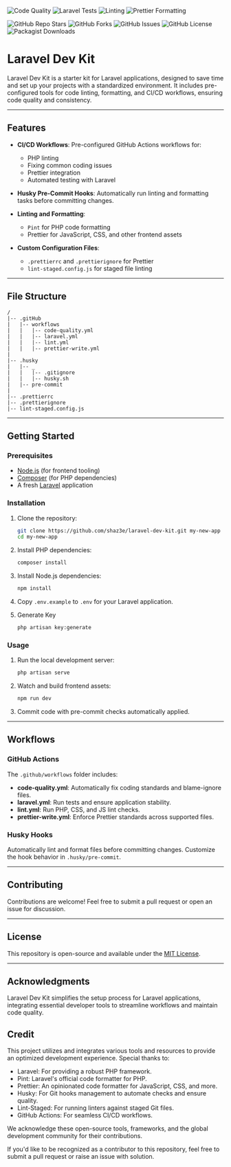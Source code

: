 ![Code Quality](https://github.com/shaz3e/laravel-dev-kit/actions/workflows/code-quality.yml/badge.svg)
![Laravel Tests](https://github.com/shaz3e/laravel-dev-kit/actions/workflows/laravel.yml/badge.svg)
![Linting](https://github.com/shaz3e/laravel-dev-kit/actions/workflows/lint.yml/badge.svg)
![Prettier Formatting](https://github.com/shaz3e/laravel-dev-kit/actions/workflows/prettier-write.yml/badge.svg)

![GitHub Repo Stars](https://img.shields.io/github/stars/shaz3e/laravel-dev-kit)
![GitHub Forks](https://img.shields.io/github/forks/shaz3e/laravel-dev-kit)
![GitHub Issues](https://img.shields.io/github/issues/shaz3e/laravel-dev-kit)
![GitHub License](https://img.shields.io/github/license/shaz3e/laravel-dev-kit)
![Packagist Downloads](https://img.shields.io/packagist/dt/shaz3e/laravel-dev-kit)

# Laravel Dev Kit

Laravel Dev Kit is a starter kit for Laravel applications, designed to save time and set up your projects with a standardized environment. It includes pre-configured tools for code linting, formatting, and CI/CD workflows, ensuring code quality and consistency.

---

## Features

- **CI/CD Workflows**: Pre-configured GitHub Actions workflows for:

    - PHP linting
    - Fixing common coding issues
    - Prettier integration
    - Automated testing with Laravel

- **Husky Pre-Commit Hooks**: Automatically run linting and formatting tasks before committing changes.

- **Linting and Formatting**:

    - `Pint` for PHP code formatting
    - Prettier for JavaScript, CSS, and other frontend assets

- **Custom Configuration Files**:
    - `.prettierrc` and `.prettierignore` for Prettier
    - `lint-staged.config.js` for staged file linting

---

## File Structure

```plaintext
/
|-- .gitHub
|   |-- workflows
|   |   |-- code-quality.yml
|   |   |-- laravel.yml
|   |   |-- lint.yml
|   |   |-- prettier-write.yml
|
|-- .husky
|   |-- _
|   |   |-- .gitignore
|   |   |-- husky.sh
|   |-- pre-commit
|
|-- .prettierrc
|-- .prettierignore
|-- lint-staged.config.js
```

---

## Getting Started

### Prerequisites

- [Node.js](https://nodejs.org/) (for frontend tooling)
- [Composer](https://getcomposer.org/) (for PHP dependencies)
- A fresh [Laravel](https://laravel.com) application

### Installation

1. Clone the repository:

    ```bash
    git clone https://github.com/shaz3e/laravel-dev-kit.git my-new-app
    cd my-new-app
    ```

2. Install PHP dependencies:

    ```bash
    composer install
    ```

3. Install Node.js dependencies:

    ```bash
    npm install
    ```

4. Copy `.env.example` to `.env` for your Laravel application.

5. Generate Key
    ```bash
    php artisan key:generate
    ```

### Usage

1. Run the local development server:

    ```bash
    php artisan serve
    ```

2. Watch and build frontend assets:

    ```bash
    npm run dev
    ```

3. Commit code with pre-commit checks automatically applied.

---

## Workflows

### GitHub Actions

The `.github/workflows` folder includes:

- **code-quality.yml**: Automatically fix coding standards and blame-ignore files.
- **laravel.yml**: Run tests and ensure application stability.
- **lint.yml**: Run PHP, CSS, and JS lint checks.
- **prettier-write.yml**: Enforce Prettier standards across supported files.

### Husky Hooks

Automatically lint and format files before committing changes. Customize the hook behavior in `.husky/pre-commit`.

---

## Contributing

Contributions are welcome! Feel free to submit a pull request or open an issue for discussion.

---

## License

This repository is open-source and available under the [MIT License](LICENSE).

---

## Acknowledgments

Laravel Dev Kit simplifies the setup process for Laravel applications, integrating essential developer tools to streamline workflows and maintain code quality.

## Credit

This project utilizes and integrates various tools and resources to provide an optimized development experience. Special thanks to:

- Laravel: For providing a robust PHP framework.
- Pint: Laravel's official code formatter for PHP.
- Prettier: An opinionated code formatter for JavaScript, CSS, and more.
- Husky: For Git hooks management to automate checks and ensure quality.
- Lint-Staged: For running linters against staged Git files.
- GitHub Actions: For seamless CI/CD workflows.

We acknowledge these open-source tools, frameworks, and the global development community for their contributions.

If you'd like to be recognized as a contributor to this repository, feel free to submit a pull request or raise an issue with solution.
